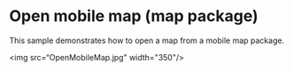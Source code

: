 # Open mobile map (map package)

This sample demonstrates how to open a map from a mobile map package.

<img src=“OpenMobileMap.jpg" width="350"/>

